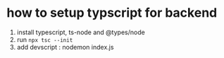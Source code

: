 # how to setup typscript for backend
1. install typescript, ts-node and @types/node
2. run `npx tsc --init`
3. add devscript : nodemon index.js
